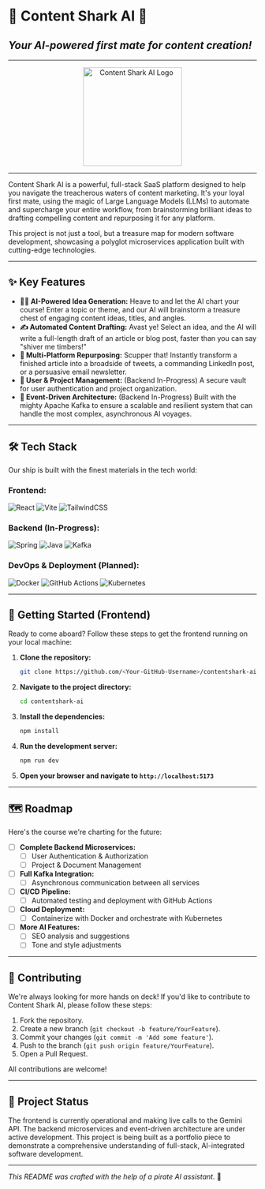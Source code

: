 # 🦈 Content Shark AI 🦈

## *Your AI-powered first mate for content creation!*

---

<p align="center">
  <img src="https://raw.githubusercontent.com/m-a-r-c-e-l-i-n-o/content-shark-ai/main/src/assets/Logo-CS.png" alt="Content Shark AI Logo" width="200"/>
</p>

---

Content Shark AI is a powerful, full-stack SaaS platform designed to help you navigate the treacherous waters of content marketing. It's your loyal first mate, using the magic of Large Language Models (LLMs) to automate and supercharge your entire workflow, from brainstorming brilliant ideas to drafting compelling content and repurposing it for any platform.

This project is not just a tool, but a treasure map for modern software development, showcasing a polyglot microservices application built with cutting-edge technologies.

---

## ✨ Key Features

*   **🏴‍☠️ AI-Powered Idea Generation:** Heave to and let the AI chart your course! Enter a topic or theme, and our AI will brainstorm a treasure chest of engaging content ideas, titles, and angles.
*   **✍️ Automated Content Drafting:** Avast ye! Select an idea, and the AI will write a full-length draft of an article or blog post, faster than you can say "shiver me timbers!"
*   **🔄 Multi-Platform Repurposing:** Scupper that! Instantly transform a finished article into a broadside of tweets, a commanding LinkedIn post, or a persuasive email newsletter.
*   **🔐 User & Project Management:** (Backend In-Progress) A secure vault for user authentication and project organization.
*   **🌊 Event-Driven Architecture:** (Backend In-Progress) Built with the mighty Apache Kafka to ensure a scalable and resilient system that can handle the most complex, asynchronous AI voyages.

---

## 🛠️ Tech Stack

Our ship is built with the finest materials in the tech world:

### Frontend:

![React](https://img.shields.io/badge/react-%2320232a.svg?style=for-the-badge&logo=react&logoColor=%2361DAFB)
![Vite](https://img.shields.io/badge/vite-%23646CFF.svg?style=for-the-badge&logo=vite&logoColor=white)
![TailwindCSS](https://img.shields.io/badge/tailwindcss-%2338B2AC.svg?style=for-the-badge&logo=tailwind-css&logoColor=white)

### Backend (In-Progress):

![Spring](https://img.shields.io/badge/spring-%236DB33F.svg?style=for-the-badge&logo=spring&logoColor=white)
![Java](https://img.shields.io/badge/java-%23ED8B00.svg?style=for-the-badge&logo=openjdk&logoColor=white)
![Kafka](https://img.shields.io/badge/Apache%20Kafka-000?style=for-the-badge&logo=apachekafka)

### DevOps & Deployment (Planned):

![Docker](https://img.shields.io/badge/docker-%230db7ed.svg?style=for-the-badge&logo=docker&logoColor=white)
![GitHub Actions](https://img.shields.io/badge/github%20actions-%232671E5.svg?style=for-the-badge&logo=githubactions&logoColor=white)
![Kubernetes](httpshttps://img.shields.io/badge/kubernetes-%23326ce5.svg?style=for-the-badge&logo=kubernetes&logoColor=white)

---

## 🏁 Getting Started (Frontend)

Ready to come aboard? Follow these steps to get the frontend running on your local machine:

1.  **Clone the repository:**
    ```sh
    git clone https://github.com/<Your-GitHub-Username>/contentshark-ai.git
    ```
2.  **Navigate to the project directory:**
    ```sh
    cd contentshark-ai
    ```
3.  **Install the dependencies:**
    ```sh
    npm install
    ```
4.  **Run the development server:**
    ```sh
    npm run dev
    ```
5.  **Open your browser and navigate to `http://localhost:5173`**

---

## 🗺️ Roadmap

Here's the course we're charting for the future:

*   [ ] **Complete Backend Microservices:**
    *   [ ] User Authentication & Authorization
    *   [ ] Project & Document Management
*   [ ] **Full Kafka Integration:**
    *   [ ] Asynchronous communication between all services
*   [ ] **CI/CD Pipeline:**
    *   [ ] Automated testing and deployment with GitHub Actions
*   [ ] **Cloud Deployment:**
    *   [ ] Containerize with Docker and orchestrate with Kubernetes
*   [ ] **More AI Features:**
    *   [ ] SEO analysis and suggestions
    *   [ ] Tone and style adjustments

---

## 🤝 Contributing

We're always looking for more hands on deck! If you'd like to contribute to Content Shark AI, please follow these steps:

1.  Fork the repository.
2.  Create a new branch (`git checkout -b feature/YourFeature`).
3.  Commit your changes (`git commit -m 'Add some feature'`).
4.  Push to the branch (`git push origin feature/YourFeature`).
5.  Open a Pull Request.

All contributions are welcome!

---

## 📝 Project Status

The frontend is currently operational and making live calls to the Gemini API. The backend microservices and event-driven architecture are under active development. This project is being built as a portfolio piece to demonstrate a comprehensive understanding of full-stack, AI-integrated software development.

---

*This README was crafted with the help of a pirate AI assistant.* 🦜